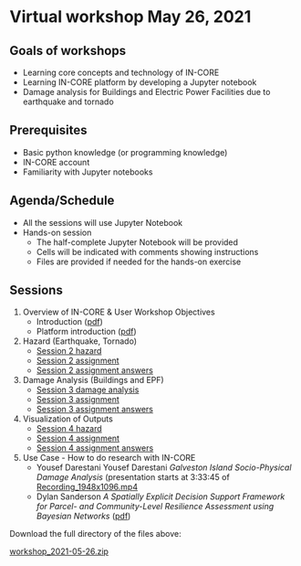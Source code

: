 # Virtual workshop May 26, 2021

## Goals of workshops

* Learning core concepts and technology of IN-CORE
* Learning IN-CORE platform by developing a Jupyter notebook
* Damage analysis for Buildings and Electric Power Facilities due to earthquake and tornado

## Prerequisites

* Basic python knowledge (or programming knowledge)
* IN-CORE account
* Familiarity with Jupyter notebooks

## Agenda/Schedule

* All the sessions will use Jupyter Notebook
* Hands-on session
    * The half-complete Jupyter Notebook will be provided
    * Cells will be indicated with comments showing instructions
    * Files are provided if needed for the hands-on exercise

## Sessions

1. Overview of IN-CORE & User Workshop Objectives
    * Introduction ([pdf](https://github.com/IN-CORE/incore-workshop/user-workshop-2021-05-26/session1/introduction.pdf))
    * Platform introduction ([pdf](https://github.com/IN-CORE/incore-workshop/user-workshop-2021-05-26/session1/intro_platform.pdf))
2. Hazard (Earthquake, Tornado)
    * [Session 2 hazard](session2/session2-hazard.ipynb)
    * [Session 2 assignment](session2/session2-assignment.ipynb)
    * [Session 2 assignment answers](session2/session2-assignment-answer.ipynb)
3. Damage Analysis (Buildings and EPF)
    * [Session 3 damage analysis](session3/session3-damage-analysis.ipynb)
    * [Session 3 assignment](session3/session3-assignment.ipynb)
    * [Session 3 assignment answers](session3/session3-assignment-answer.ipynb)
4. Visualization of Outputs
    * [Session 4 hazard](session4/session4-viz.ipynb)
    * [Session 4 assignment](session4/session4-assignment.ipynb)
    * [Session 4 assignment answers](session4/session4-assignment-answer.ipynb)
5. Use Case - How to do research with IN-CORE
    * Yousef Darestani Yousef Darestani *Galveston Island Socio-Physical Damage Analysis* (presentation starts at 3:33:45 of [Recording_1948x1096.mp4](http://resilience.colostate.edu/files/IN-CORE/GMT20210526-170314_Recording_1948x1096.mp4)
    * Dylan Sanderson *A Spatially Explicit Decision Support Framework for Parcel- and Community-Level Resilience Assessment using Bayesian Networks* ([pdf](https://github.com/IN-CORE/incore-workshop/user-workshop-2021-05-26/session5/20210526_Sanderson_shareable.pdf))

Download the full directory of the files above:

[workshop_2021-05-26.zip](https://github.com/IN-CORE/incore-docs/blob/master/notebooks/workshop_2021-05-26/workshop_2021-05-26.zip)
